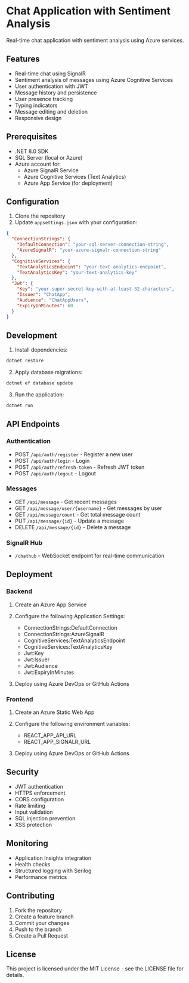 # Chat Application with Sentiment Analysis

Real-time chat application with sentiment analysis using Azure services.

## Features

- Real-time chat using SignalR
- Sentiment analysis of messages using Azure Cognitive Services
- User authentication with JWT
- Message history and persistence
- User presence tracking
- Typing indicators
- Message editing and deletion
- Responsive design

## Prerequisites

- .NET 8.0 SDK
- SQL Server (local or Azure)
- Azure account for:
  - Azure SignalR Service
  - Azure Cognitive Services (Text Analytics)
  - Azure App Service (for deployment)

## Configuration

1. Clone the repository
2. Update `appsettings.json` with your configuration:

```json
{
  "ConnectionStrings": {
    "DefaultConnection": "your-sql-server-connection-string",
    "AzureSignalR": "your-azure-signalr-connection-string"
  },
  "CognitiveServices": {
    "TextAnalyticsEndpoint": "your-text-analytics-endpoint",
    "TextAnalyticsKey": "your-text-analytics-key"
  },
  "Jwt": {
    "Key": "your-super-secret-key-with-at-least-32-characters",
    "Issuer": "ChatApp",
    "Audience": "ChatAppUsers",
    "ExpiryInMinutes": 60
  }
}
```

## Development

1. Install dependencies:
```bash
dotnet restore
```

2. Apply database migrations:
```bash
dotnet ef database update
```

3. Run the application:
```bash
dotnet run
```

## API Endpoints

### Authentication

- POST `/api/auth/register` - Register a new user
- POST `/api/auth/login` - Login
- POST `/api/auth/refresh-token` - Refresh JWT token
- POST `/api/auth/logout` - Logout

### Messages

- GET `/api/message` - Get recent messages
- GET `/api/message/user/{username}` - Get messages by user
- GET `/api/message/count` - Get total message count
- PUT `/api/message/{id}` - Update a message
- DELETE `/api/message/{id}` - Delete a message

### SignalR Hub

- `/chathub` - WebSocket endpoint for real-time communication

## Deployment

### Backend

1. Create an Azure App Service
2. Configure the following Application Settings:
   - ConnectionStrings:DefaultConnection
   - ConnectionStrings:AzureSignalR
   - CognitiveServices:TextAnalyticsEndpoint
   - CognitiveServices:TextAnalyticsKey
   - Jwt:Key
   - Jwt:Issuer
   - Jwt:Audience
   - Jwt:ExpiryInMinutes

3. Deploy using Azure DevOps or GitHub Actions

### Frontend

1. Create an Azure Static Web App
2. Configure the following environment variables:
   - REACT_APP_API_URL
   - REACT_APP_SIGNALR_URL

3. Deploy using Azure DevOps or GitHub Actions

## Security

- JWT authentication
- HTTPS enforcement
- CORS configuration
- Rate limiting
- Input validation
- SQL injection prevention
- XSS protection

## Monitoring

- Application Insights integration
- Health checks
- Structured logging with Serilog
- Performance metrics

## Contributing

1. Fork the repository
2. Create a feature branch
3. Commit your changes
4. Push to the branch
5. Create a Pull Request

## License

This project is licensed under the MIT License - see the LICENSE file for details. 